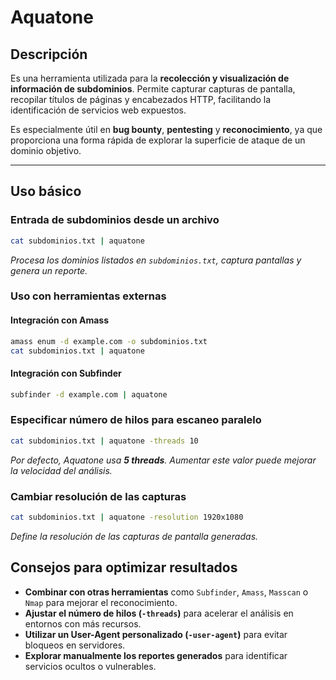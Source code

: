 # Aquatone

## Descripción

Es una herramienta utilizada para la **recolección y visualización de información de subdominios**. Permite capturar capturas de pantalla, recopilar títulos de páginas y encabezados HTTP, facilitando la identificación de servicios web expuestos.

Es especialmente útil en **bug bounty**, **pentesting** y **reconocimiento**, ya que proporciona una forma rápida de explorar la superficie de ataque de un dominio objetivo.

---
## Uso básico

### Entrada de subdominios desde un archivo
```bash
cat subdominios.txt | aquatone
```
*Procesa los dominios listados en `subdominios.txt`, captura pantallas y genera un reporte.*

### Uso con herramientas externas
#### Integración con Amass
```bash
amass enum -d example.com -o subdominios.txt
cat subdominios.txt | aquatone
```

#### Integración con Subfinder
```bash
subfinder -d example.com | aquatone
```

### Especificar número de hilos para escaneo paralelo
```bash
cat subdominios.txt | aquatone -threads 10
```
*Por defecto, Aquatone usa **5 threads**. Aumentar este valor puede mejorar la velocidad del análisis.*

### Cambiar resolución de las capturas
```bash
cat subdominios.txt | aquatone -resolution 1920x1080
```
*Define la resolución de las capturas de pantalla generadas.*

## Consejos para optimizar resultados
- **Combinar con otras herramientas** como `Subfinder`, `Amass`, `Masscan` o `Nmap` para mejorar el reconocimiento.
- **Ajustar el número de hilos (`-threads`)** para acelerar el análisis en entornos con más recursos.
- **Utilizar un User-Agent personalizado (`-user-agent`)** para evitar bloqueos en servidores.
- **Explorar manualmente los reportes generados** para identificar servicios ocultos o vulnerables.
